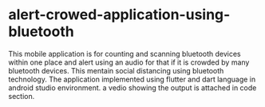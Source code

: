# alert-crowed-application-using-bluetooth
This mobile application is for counting and scanning bluetooth devices within one place and alert using an audio for that if it is crowded by many bluetooth devices. This mentain social distancing using bluetooth technology. The application implemented using flutter and dart language in android studio environment. a vedio showing the output is attached in code section.
